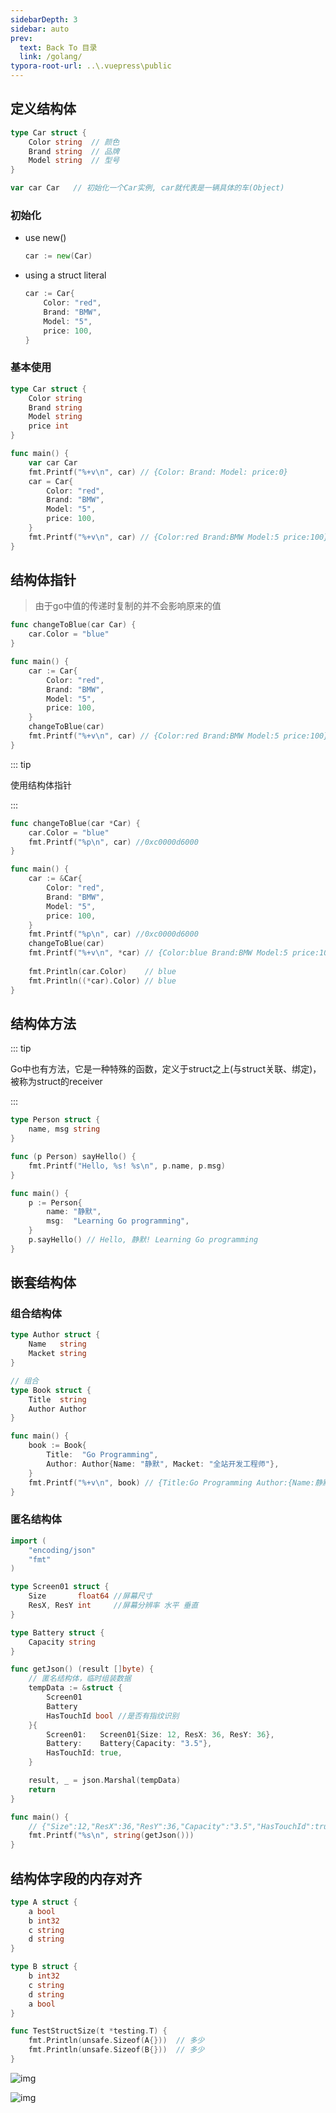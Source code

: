 ```yaml
---
sidebarDepth: 3
sidebar: auto
prev:
  text: Back To 目录
  link: /golang/
typora-root-url: ..\.vuepress\public
---
```




## 定义结构体

```go
type Car struct {
    Color string  // 颜色
    Brand string  // 品牌
    Model string  // 型号
}

var car Car   // 初始化一个Car实例, car就代表是一辆具体的车(Object)
```

### 初始化

- use new()

  ```go
  car := new(Car)
  ```

- using a struct literal

  ```go
  car := Car{
      Color: "red",
      Brand: "BMW",
      Model: "5",
      price: 100,
  }
  ```

  

### 基本使用

```go
type Car struct {
	Color string
	Brand string
	Model string
	price int
}

func main() {
	var car Car
	fmt.Printf("%+v\n", car) // {Color: Brand: Model: price:0}
	car = Car{
		Color: "red",
		Brand: "BMW",
		Model: "5",
		price: 100,
	}
	fmt.Printf("%+v\n", car) // {Color:red Brand:BMW Model:5 price:100}
}
```



## 结构体指针

> 由于go中值的传递时复制的并不会影响原来的值

```go
func changeToBlue(car Car) {
	car.Color = "blue"
}

func main() {
	car := Car{
		Color: "red",
		Brand: "BMW",
		Model: "5",
		price: 100,
	}
	changeToBlue(car)
	fmt.Printf("%+v\n", car) // {Color:red Brand:BMW Model:5 price:100}
}
```

::: tip

使用结构体指针

:::

```go
func changeToBlue(car *Car) {
    car.Color = "blue"
    fmt.Printf("%p\n", car) //0xc0000d6000
}

func main() {
    car := &Car{
        Color: "red",
        Brand: "BMW",
        Model: "5",
        price: 100,
    }
    fmt.Printf("%p\n", car) //0xc0000d6000
    changeToBlue(car)
    fmt.Printf("%+v\n", *car) // {Color:blue Brand:BMW Model:5 price:100}
    
    fmt.Println(car.Color)    // blue
    fmt.Println((*car).Color) // blue
}
```

## 结构体方法

::: tip

Go中也有方法，它是一种特殊的函数，定义于struct之上(与struct关联、绑定)，被称为struct的receiver

:::

```go
type Person struct {
	name, msg string
}

func (p Person) sayHello() {
	fmt.Printf("Hello, %s! %s\n", p.name, p.msg)
}

func main() {
	p := Person{
		name: "静默",
		msg:  "Learning Go programming",
	}
	p.sayHello() // Hello, 静默! Learning Go programming
}
```



## 嵌套结构体

### 组合结构体

```go
type Author struct {
	Name   string
	Macket string
}

// 组合
type Book struct {
	Title  string
	Author Author
}

func main() {
	book := Book{
		Title:  "Go Programming",
		Author: Author{Name: "静默", Macket: "全站开发工程师"},
	}
	fmt.Printf("%+v\n", book) // {Title:Go Programming Author:{Name:静默 Macket:全站开发工程师}}
}
```



### 匿名结构体

```go
import (
	"encoding/json"
	"fmt"
)

type Screen01 struct {
	Size       float64 //屏幕尺寸
	ResX, ResY int     //屏幕分辨率 水平 垂直
}

type Battery struct {
	Capacity string
}

func getJson() (result []byte) {
	// 匿名结构体，临时组装数据
	tempData := &struct {
		Screen01
		Battery
		HasTouchId bool //是否有指纹识别
	}{
		Screen01:   Screen01{Size: 12, ResX: 36, ResY: 36},
		Battery:    Battery{Capacity: "3.5"},
		HasTouchId: true,
	}

	result, _ = json.Marshal(tempData)
	return
}

func main() {
	// {"Size":12,"ResX":36,"ResY":36,"Capacity":"3.5","HasTouchId":true}
	fmt.Printf("%s\n", string(getJson()))
}
```



##  结构体字段的内存对齐

```go
type A struct {
	a bool
	b int32
	c string
	d string
}

type B struct {
	b int32
	c string
	d string
	a bool
}

func TestStructSize(t *testing.T) {
	fmt.Println(unsafe.Sizeof(A{}))  // 多少
	fmt.Println(unsafe.Sizeof(B{}))  // 多少
}
```

![img](/images/golang/struct_size_01.png)

![img](/images/golang/struct_size_02.png)
